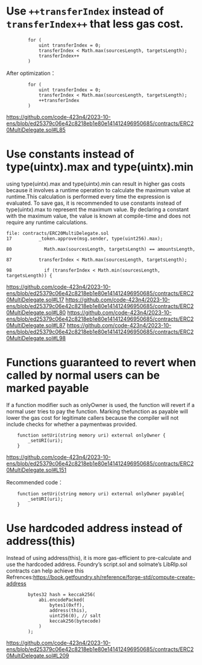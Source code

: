 # Use ```++transferIndex``` instead of ```transferIndex++``` that less gas cost.
```
        for (
            uint transferIndex = 0;
            transferIndex < Math.max(sourcesLength, targetsLength);
            transferIndex++
        )
```
After optimization：
```
        for (
            uint transferIndex = 0;
            transferIndex < Math.max(sourcesLength, targetsLength);
            ++transferIndex
        )
```
https://github.com/code-423n4/2023-10-ens/blob/ed25379c06e42c8218eb1e80e141412496950685/contracts/ERC20MultiDelegate.sol#L85

# Use constants instead of type(uintx).max and type(uintx).min
using type(uintx).max and type(uintx).min can result in higher gas costs because it involves a runtime operation to calculate the maximum value at runtime.This calculation is performed every time the expression is evaluated.
To save gas, it is recommended to use constants instead of type(uintx).max to represent the maximum value. By declaring a constant with the maximum value, the value is known at compile-time and does not require any runtime calculations.
  
```
file: contracts/ERC20MultiDelegate.sol
17          _token.approve(msg.sender, type(uint256).max);

80            Math.max(sourcesLength, targetsLength) == amountsLength,

87          transferIndex < Math.max(sourcesLength, targetsLength);

98            if (transferIndex < Math.min(sourcesLength, targetsLength)) {
```
https://github.com/code-423n4/2023-10-ens/blob/ed25379c06e42c8218eb1e80e141412496950685/contracts/ERC20MultiDelegate.sol#L17
https://github.com/code-423n4/2023-10-ens/blob/ed25379c06e42c8218eb1e80e141412496950685/contracts/ERC20MultiDelegate.sol#L80
https://github.com/code-423n4/2023-10-ens/blob/ed25379c06e42c8218eb1e80e141412496950685/contracts/ERC20MultiDelegate.sol#L87
https://github.com/code-423n4/2023-10-ens/blob/ed25379c06e42c8218eb1e80e141412496950685/contracts/ERC20MultiDelegate.sol#L98

# Functions guaranteed to revert when called by normal users can be marked payable

If a function modifier such as onlyOwner is used, the function will revert if a normal user tries to pay the function. Marking thefunction as payable will lower the gas cost for legitimate callers because the compiler will not include checks for whether a paymentwas provided.

```
    function setUri(string memory uri) external onlyOwner {
        _setURI(uri);
    }
```

https://github.com/code-423n4/2023-10-ens/blob/ed25379c06e42c8218eb1e80e141412496950685/contracts/ERC20MultiDelegate.sol#L151

Recommended code：
```
    function setUri(string memory uri) external onlyOwner payable{
        _setURI(uri);
    }
```

# Use hardcoded address instead of address(this)

Instead of using address(this), it is more gas-efficient to pre-calculate and use the hardcoded address. Foundry’s script.sol and solmate’s LibRlp.sol contracts can help achieve this
Refrences:https://book.getfoundry.sh/reference/forge-std/compute-create-address

```
        bytes32 hash = keccak256(
            abi.encodePacked(
                bytes1(0xff),
                address(this),
                uint256(0), // salt
                keccak256(bytecode)
            )
        );
```

https://github.com/code-423n4/2023-10-ens/blob/ed25379c06e42c8218eb1e80e141412496950685/contracts/ERC20MultiDelegate.sol#L209